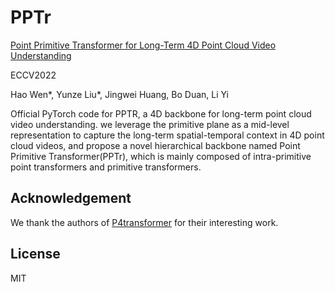 # PPTr

[Point Primitive Transformer for Long-Term 4D Point Cloud Video Understanding](https://arxiv.org/pdf/2208.00281.pdf)

ECCV2022

Hao Wen\*, Yunze Liu\*, Jingwei Huang, Bo Duan, Li Yi

Official PyTorch code for PPTR, a 4D backbone for long-term point cloud video understanding. 
we leverage the primitive plane as a mid-level representation to capture the long-term spatial-temporal context in 4D point cloud videos, and propose a novel hierarchical backbone named Point Primitive Transformer(PPTr), which is mainly composed of intra-primitive point transformers and primitive transformers.


## Acknowledgement
We thank the authors of [P4transformer](https://github.com/hehefan/P4Transformer) for their interesting work.


## License

MIT

